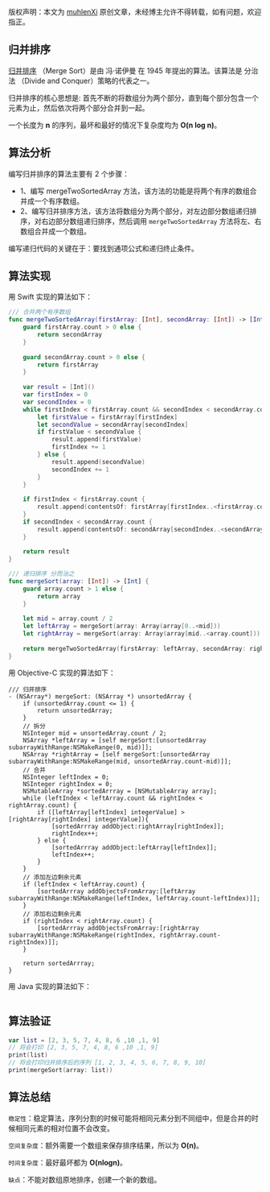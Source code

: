 版权声明：本文为 [muhlenXi](http://www.muhlenxi.com) 原创文章，未经博主允许不得转载，如有问题，欢迎指正。

## 归并排序

[归并排序](https://zh.wikipedia.org/wiki/%E5%BD%92%E5%B9%B6%E6%8E%92%E5%BA%8F) （Merge Sort）是由 冯·诺伊曼 在 1945 年提出的算法。该算法是 分治法 （Divide and Conquer）策略的代表之一。


归并排序的核心思想是: 首先不断的将数组分为两个部分，直到每个部分包含一个元素为止，然后依次将两个部分合并到一起。

一个长度为 **n** 的序列，最坏和最好的情况下复杂度均为 **O(n log n)**。

## 算法分析

编写归并排序的算法主要有 2 个步骤：

- 1、编写 mergeTwoSortedArray 方法，该方法的功能是将两个有序的数组合并成一个有序数组。
- 2、编写归并排序方法，该方法将数组分为两个部分，对左边部分数组递归排序，对右边部分数组递归排序，然后调用 `mergeTwoSortedArray` 方法将左、右数组合并成一个数组。

编写递归代码的关键在于：要找到通项公式和递归终止条件。

## 算法实现

用 Swift 实现的算法如下：

```swift
/// 合并两个有序数组
func mergeTwoSortedArray(firstArray: [Int], secondArray: [Int]) -> [Int] {
    guard firstArray.count > 0 else {
        return secondArray
    }
    
    guard secondArray.count > 0 else {
        return firstArray
    }
    
    var result = [Int]()
    var firstIndex = 0
    var secondIndex = 0
    while firstIndex < firstArray.count && secondIndex < secondArray.count {
        let firstValue = firstArray[firstIndex]
        let secondValue = secondArray[secondIndex]
        if firstValue < secondValue {
            result.append(firstValue)
            firstIndex += 1
        } else {
            result.append(secondValue)
            secondIndex += 1
        }
    }
    
    if firstIndex < firstArray.count {
        result.append(contentsOf: firstArray[firstIndex..<firstArray.count])
    }
    if secondIndex < secondArray.count {
        result.append(contentsOf: secondArray[secondIndex..<secondArray.count])
    }
    
    return result
}

/// 递归排序 分而治之
func mergeSort(array: [Int]) -> [Int] {
    guard array.count > 1 else {
        return array
    }
    
    let mid = array.count / 2
    let leftArray = mergeSort(array: Array(array[0..<mid]))
    let rightArray = mergeSort(array: Array(array[mid..<array.count]))
    
    return mergeTwoSortedArray(firstArray: leftArray, secondArray: rightArray)
}

```

用 Objective-C 实现的算法如下：

```objc
/// 归并排序
- (NSArray*) mergeSort: (NSArray *) unsortedArray {
    if (unsortedArray.count <= 1) {
        return unsortedArray;
    }
    // 拆分
    NSInteger mid = unsortedArray.count / 2;
    NSArray *leftArray = [self mergeSort:[unsortedArray subarrayWithRange:NSMakeRange(0, mid)]];
    NSArray *rightArray = [self mergeSort:[unsortedArray subarrayWithRange:NSMakeRange(mid, unsortedArray.count-mid)]];
    // 合并
    NSInteger leftIndex = 0;
    NSInteger rightIndex = 0;
    NSMutableArray *sortedArrray = [NSMutableArray array];
    while (leftIndex < leftArray.count && rightIndex < rightArray.count) {
        if ([leftArray[leftIndex] integerValue] > [rightArray[rightIndex] integerValue]){
            [sortedArrray addObject:rightArray[rightIndex]];
            rightIndex++;
        } else {
            [sortedArrray addObject:leftArray[leftIndex]];
            leftIndex++;
        }
    }
    // 添加左边剩余元素
    if (leftIndex < leftArray.count) {
        [sortedArrray addObjectsFromArray:[leftArray subarrayWithRange:NSMakeRange(leftIndex, leftArray.count-leftIndex)]];
    }
    // 添加右边剩余元素
    if (rightIndex < rightArray.count) {
        [sortedArrray addObjectsFromArray:[rightArray subarrayWithRange:NSMakeRange(rightIndex, rightArray.count-rightIndex)]];
    }
    
    return sortedArrray;
}
```

用 Java 实现的算法如下：

```java
```


## 算法验证

```swift
var list = [2, 3, 5, 7, 4, 8, 6 ,10 ,1, 9]
// 将会打印 [2, 3, 5, 7, 4, 8, 6 ,10 ,1, 9]
print(list)
// 将会打印归并排序后的序列 [1, 2, 3, 4, 5, 6, 7, 8, 9, 10]
print(mergeSort(array: list))
```

## 算法总结

`稳定性`：稳定算法，序列分割的时候可能将相同元素分到不同组中，但是合并的时候相同元素的相对位置不会改变。

`空间复杂度`：额外需要一个数组来保存排序结果，所以为 **O(n)**。

`时间复杂度`：最好最坏都为 **O(nlogn)**。

`缺点`：不能对数组原地排序，创建一个新的数组。

